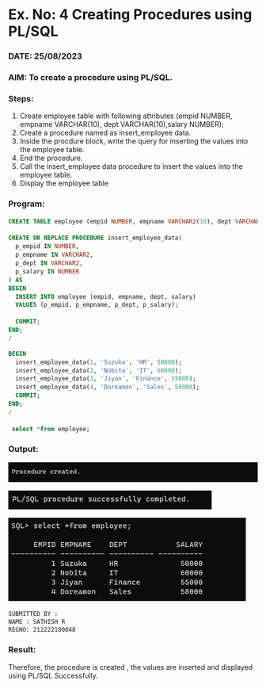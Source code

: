 # Ex. No: 4 Creating Procedures using PL/SQL

### DATE: 25/08/2023
### AIM: To create a procedure using PL/SQL.

### Steps:
1. Create employee table with following attributes (empid NUMBER, empname VARCHAR(10), dept VARCHAR(10),salary NUMBER);
2. Create a procedure named as insert_employee data.
3. Inside the procdure block, write the query for inserting the values into the employee table.
4. End the procedure.
5. Call the insert_employee data procedure to insert the values into the employee table.
6. Display the employee table

### Program:
```sql
CREATE TABLE employee (empid NUMBER, empname VARCHAR2(10), dept VARCHAR2(10), salary NUMBER);

CREATE OR REPLACE PROCEDURE insert_employee_data(
  p_empid IN NUMBER,
  p_empname IN VARCHAR2,
  p_dept IN VARCHAR2,
  p_salary IN NUMBER
) AS
BEGIN
  INSERT INTO employee (empid, empname, dept, salary)
  VALUES (p_empid, p_empname, p_dept, p_salary);
  
  COMMIT;
END;
/
```
```sql
BEGIN
  insert_employee_data(1, 'Suzuka', 'HR', 50000);
  insert_employee_data(2, 'Nobita', 'IT', 60000);
  insert_employee_data(3, 'Jiyan', 'Finance', 55000);
  insert_employee_data(4, 'Doreamon', 'Sales', 58000);
  COMMIT;
END;
/

 select *from employee;
```
### Output:
![out](4aa.png)

![out](4b.png)

![out](4c.png)

```
SUBMITTED BY :
NAME : SATHISH R
REGNO: 212222100048
```

### Result:
Therefore, the procedure is created , the values are inserted and displayed using PL/SQL Successfully.
